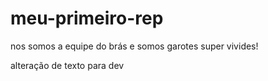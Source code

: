 # meu-primeiro-rep

nos somos a equipe do brás e somos garotes super vivides!


alteração de texto para dev
